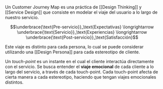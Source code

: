 Un Customer Journey Map es una práctica de [[Design Thinking]] y [[Service Design]] que consiste en modelar el viaje del usuario a lo largo de nuestro servicio.

$$\underbrace{\text{Pre-servicio}}_\text{Expectativas} \longrightarrow \underbrace{\text{Servicio}}_\text{Experiencias} \longrightarrow \underbrace{\text{Post-servicio}}_\text{Satisfacción}$$

Este viaje es distinto para cada persona, lo cual se puede considerar utilizando una [[Design Persona]] para cada estereotipo de cliente.

Un *touch-point* es un instante en el cual el cliente interactúa directamente con el servicio. Se busca entender el **viaje emocional** de cada cliente a lo largo del servicio, a través de cada touch-point. Cada touch-point afecta de cierta manera a cada estereotipo, haciendo que tengan viajes emocionales distintos.
